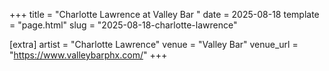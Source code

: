 +++
title = "Charlotte Lawrence at Valley Bar "
date = 2025-08-18
template = "page.html"
slug = "2025-08-18-charlotte-lawrence"

[extra]
artist = "Charlotte Lawrence"
venue = "Valley Bar"
venue_url = "https://www.valleybarphx.com/"
+++
